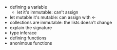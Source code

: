 - defining a variable 
  - let it's immutable: can't assign
 - let mutable it's mutable:	can assign with <-		
 - collections are immutable:	the lists doesn't change
 - explain the signature
 - type inferace
- defining functions
 - anonimous functions